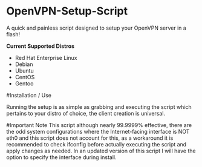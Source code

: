 # OpenVPN-Setup-Script
A quick and painless script designed to setup your OpenVPN server in a flash!

__Current Supported Distros__
  * Red Hat Enterprise Linux
  * Debian
  * Ubuntu
  * CentOS
  * Gentoo

#Installation / Use

Running the setup is as simple as grabbing and executing the script which pertains to your distro of choice, the client creation is universal. 

#Important Note
This script although nearly 99.9999% effective, there are the odd system configurations where the Internet-facing interface is NOT eth0 and this script does not account for this, as a workaround it is recommended to check ifconfig before actually executing the script and apply changes as needed. In an updated version of this script I will have the option to specify the interface during install.
